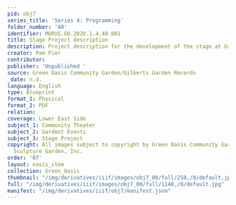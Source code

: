 ```yaml
---
pid: obj7
series_title: 'Series 4: Programming'
folder_number: '40'
identifier: MORUS.GO.2020.1.4.40.001
title: Stage Project description
description: Project description for the development of the stage at Green Oasis.
creator: Pam Pier
contributor:
publisher: 'Unpublished '
source: Green Oasis Community Garden/Gilberts Garden Records
_date: n.d.
language: English
type: Blueprint
format_1: Physical
format_2: PDF
relation:
coverage: Lower East Side
subject_1: Community Theater
subject_2: Gardent Events
subject_3: Stage Project
copyright: All images subject to copyright by Green Oasis Community Garden/Gilberts
  Sculpture Garden, Inc.
order: '07'
layout: oasis_item
collection: Green_Oasis
thumbnail: "/img/derivatives/iiif/images/obj7_00/full/250,/0/default.jpg"
full: "/img/derivatives/iiif/images/obj7_00/full/1140,/0/default.jpg"
manifest: "/img/derivatives/iiif/obj7/manifest.json"
---
```

